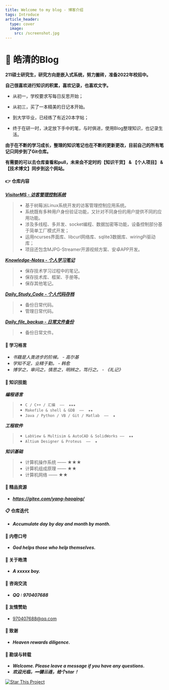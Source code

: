 ```yaml
---
title: Welcome to my blog - 博客介绍
tags: Introduce
article_header:
  type: cover
  image:
    src: /screenshot.jpg
---
```




# 📔 皓清的Blog

**211硕士研究生，研究方向是嵌入式系统，努力搬砖，准备2022年校招中。**



**自己很喜欢进行知识的积累，喜欢记录，也喜欢文字。**

- 从初一，学校要求写每日反思开始；

- 从初三，买了一本精美的日记本开始。

- 到大学毕业，已经练了有近20本字帖；

- 终于在研一时，决定放下手中的笔，与时俱进，使用Blog整理知识，也记录生活。

**由于在不断的学习成长，整理的知识笔记也在不断的更新更改，目前自己的所有笔记只同步到了Git仓库。**

**有需要的可以去仓库查看和pull，未来会不定时的【知识干货】 & 【个人项目】 & 【技术博文】同步到这个网站。**

 

#### 👉 **仓库内容**

***[VisitorMS - 访客管理控制系统](https://gitee.com/yang-haoqing/visitor-ms)***

> - 基于树莓派Linux系统开发的访客管理控制应用系统。
> - 系统既有多种用户身份验证功能，又针对不同身份的用户提供不同的应用功能。
> - 涉及多线程、多并发、socket编程、数据加密等功能，设备控制部分基于简单工厂模式开发；
> - 运用ncurses界面库、libcurl网络库、sqlite3数据库、wiringPi驱动库；
> - 项目还包含MJPG-Streamer开源视频方案、安卓APP开发。

***[Knowledge-Notes - 个人学习笔记](https://gitee.com/yang-haoqing/knowledge-notes)***

> - 保存技术学习过程中的笔记。
> - 保存技术库、框架、手册等。
> - 保存其他笔记。

***[Daily_Study_Code - 个人代码存档](https://gitee.com/yang-haoqing/daily_-study_-code)***

> - 备份日常代码。
> - 管理日常代码。

***[Daily_file_backup - 日常文件备份](https://gitee.com/yang-haoqing/daily_file_backup)***

> - 备份日常文件。



#### :book: **学习格言**

- *书籍是人类进步的阶梯。  -  高尔基*
- *学知不足，业精于勤。 - 韩愈*
- *博学之，审问之，慎思之，明辨之，笃行之。 - 《礼记》*



#### **🚀 知识技能**

***编程语言***

> - `C / C++ / 汇编  ——  ★★★`
> - `Makefile & shell & GDB  ——  ★★`
> - `Java / Python / VB / Git / Matlab  ——  ★`

***工程软件***

> - `LabView & Multisim & AutoCAD & SolidWorks ——  ★★`
> - `Altium Designer & Proteus  ——  ★`

***知识基础***

> - 计算机操作系统  ——  ★★★
> - 计算机组成原理  ——  ★★
> - 计算机网络  ——  ★★



#### **📝 精品资源**

- ***https://gitee.com/yang-haoqing/***



#### **📋 仓库迭代**

- ***Accumulate day by day and month by month.***



#### **🔨 内卷口号**

- ***God helps those who help themselves.***



#### **🐼 关于皓清**

- ***A xxxxx boy.***



#### 🍖 **咨询交流**

- ***QQ : 970407688***



#### **🎅 友情赞助**

- 970407688@qq.com



#### **🥉 致谢**

- ***Heaven rewards diligence.***



#### **:orange_book: 勘误与转载**

- ***Welcome. Please leave a message if you have any questions.***
- ***欢迎光临，~~一键三连~~，给个star！***

[![Star This Project](https://img.shields.io/github/stars/kitian616/jekyll-TeXt-theme.svg?label=Stars&style=social)](https://github.com/kitian616/jekyll-TeXt-theme/)

